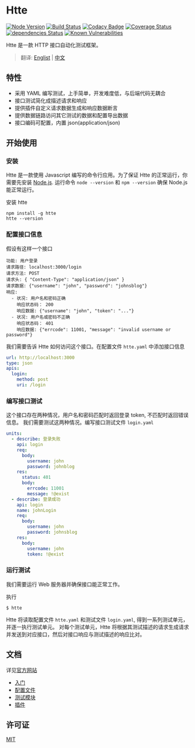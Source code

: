 # Htte

[![Node Version](https://img.shields.io/badge/node-%3E=4-brightgreen.svg)](https://www.npmjs.com/package/htte)
[![Build Status](https://travis-ci.org/sigoden/htte.svg?branch=master)](https://travis-ci.org/sigoden/htte)
[![Codacy Badge](https://api.codacy.com/project/badge/Grade/f019843d36f643378a26840660c10f61)](https://www.codacy.com/app/sigoden/htte?utm_source=github.com&amp;utm_medium=referral&amp;utm_content=sigoden/htte&amp;utm_campaign=Badge_Grade)
[![Coverage Status](https://coveralls.io/repos/github/sigoden/htte/badge.svg?branch=master)](https://coveralls.io/github/sigoden/htte?branch=master)
[![dependencies Status](https://david-dm.org/sigoden/htte/status.svg)](https://david-dm.org/sigoden/htte)
[![Known Vulnerabilities](https://snyk.io/test/github/sigoden/htte/badge.svg?targetFile=package.json)](https://snyk.io/test/github/sigoden/htte?targetFile=package.json)

Htte 是一款 HTTP 接口自动化测试框架。

> 翻译: [Englist](./README.md) | [中文](./README.zh.md)

## 特性

- 采用 YAML 编写测试，上手简单，开发难度低，与后端代码无耦合
- 接口测试简化成描述请求和响应
- 提供插件自定义请求数据生成和响应数据断言
- 提供数据链路访问其它测试的数据和配置导出数据
- 接口编码可配置，内置 json(application/json)

## 开始使用

### 安装

Htte 是一款使用 Javascript 编写的命令行应用。为了保证 Htte 的正常运行，你需要先安装 [Node.js](https://nodejs.org/en/).
运行命令 `node --version` 和 `npm --version` 确保 Node.js 能正常运行。

安装 htte
```
npm install -g htte
htte --version
```

### 配置接口信息

假设有这样一个接口

```
功能: 用户登录
请求路径: localhost:3000/login
请求方法: POST
请求头: { "Content-Type": "application/json" }
请求数据: {"username": "john", "password": "johnsblog"}
响应:
  - 状况: 用户名和密码正确
    响应状态码： 200
    响应数据: {"username": "john", "token": "..."}
  - 状况: 用户名或密码不正确
    响应状态码： 401
    响应数据: {"errcode": 11001, "message": "invalid username or password"}
```

我们需要告诉 Htte 如何访问这个接口。在配置文件 `htte.yaml` 中添加接口信息

```yaml
url: http://localhost:3000
type: json
apis:
  login:
    method: post
    uri: /login
```

### 编写接口测试

这个接口存在两种情况，用户名和密码匹配时返回登录 token, 不匹配时返回错误信息。
我们需要测试这两种情况。编写接口测试文件 `login.yaml`

```yaml
units:
  - describe: 登录失败
    api: login
    req:
      body:
        username: john
        password: johnblog
    res:
      status: 401
      body:
        errcode: 11001
        message: !@exist
  - describe: 登录成功
    api: login
    name: johnLogin
    req:
      body:
        username: john
        password: johnsblog
    res:
      body:
        username: john
        token: !@exist
```

### 运行测试

我们需要运行 Web 服务器并确保接口能正常工作。

执行
```
$ htte
```

Htte 将读取配置文件 `htte.yaml` 和测试文件 `login.yaml`, 得到一系列测试单元，并逐一执行测试单元。
对每个测试单元，Htte 将根据其测试描述的请求生成请求并发送到对应接口，然后对接口响应与测试描述的响应比对。

## 文档

详见[官方网站](https://sigoden.github.io/htte)

- [入门](https://sigoden.github.io/htte/0.3/docs/)
- [配置文件](https://sigoden.github.io/htte/0.3/docs/config-file.html)
- [测试模块](https://sigoden.github.io/htte/0.3/docs/module-file.html)
- [插件](https://sigoden.github.io/htte/0.3/docs/plugin.html)

## 许可证

[MIT](https://github.com/sigoden/htte/blob/master/LICENSE)

